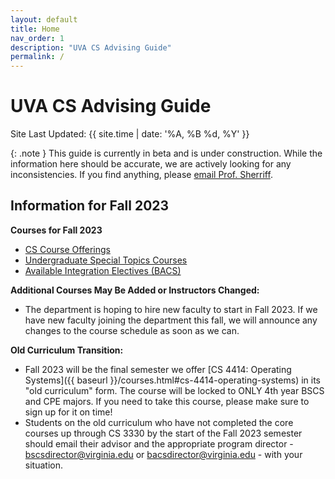 ```yaml
---
layout: default
title: Home
nav_order: 1
description: "UVA CS Advising Guide"
permalink: /
---
```


# UVA CS Advising Guide

Site Last Updated: {{ site.time | date: '%A, %B %d, %Y' }}

{: .note }
This guide is currently in beta and is under construction.  While the information here should be accurate, we are actively looking for any inconsistencies.  If you find anything, please [email Prof. Sherriff](mailto:sherriff@virginia.edu).

## Information for Fall 2023

__Courses for Fall 2023__

* [CS Course Offerings]({{baseurl}}/semester/f23/course_offerings.html)
* [Undergraduate Special Topics Courses]({{baseurl}}/semester/f23/special_topics_offerings.html)
* [Available Integration Electives (BACS)]({{baseurl}}/semester/f23/ie_offerings.html)

__Additional Courses May Be Added or Instructors Changed:__

* The department is hoping to hire new faculty to start in Fall 2023.  If we have new faculty joining the department this fall, we will announce any changes to the course schedule as soon as we can.  

__Old Curriculum Transition:__

* Fall 2023 will be the final semester we offer [CS 4414: Operating Systems]({{ baseurl }}/courses.html#cs-4414-operating-systems) in its "old curriculum" form.  The course will be locked to ONLY 4th year BSCS and CPE majors.  If you need to take this course, please make sure to sign up for it on time!
* Students on the old curriculum who have not completed the core courses up through CS 3330 by the start of the Fall 2023 semester should email their advisor and the appropriate program director - [bscsdirector@virginia.edu](mailto:bscsdirector@virginia.edu) or [bacsdirector@virginia.edu](mailto:bacsdirector@virginia.edu) - with your situation.
